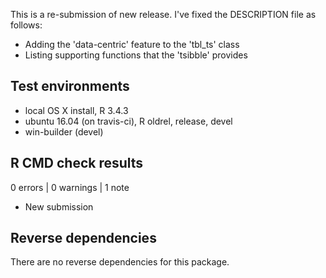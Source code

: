This is a re-submission of new release. I've fixed the DESCRIPTION file as follows:

* Adding the 'data-centric' feature to the 'tbl_ts' class
* Listing supporting functions that the 'tsibble' provides

## Test environments

* local OS X install, R 3.4.3
* ubuntu 16.04 (on travis-ci), R oldrel, release, devel
* win-builder (devel)

## R CMD check results

0 errors | 0 warnings | 1 note

* New submission

## Reverse dependencies

There are no reverse dependencies for this package.
